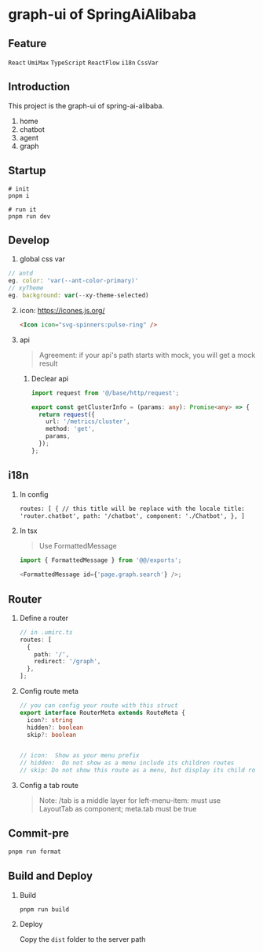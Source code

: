 # graph-ui of SpringAiAlibaba

## Feature

`React` `UmiMax` `TypeScript` `ReactFlow` `i18n` `CssVar`

## Introduction

This project is the graph-ui of spring-ai-alibaba.

1. home
2. chatbot
3. agent
4. graph

## Startup

```shell
# init
pnpm i

# run it
pnpm run dev

```

## Develop

1. global css var

```js
// antd
eg. color: 'var(--ant-color-primary)'
// xyTheme
eg. background: var(--xy-theme-selected)
```

2. icon: https://icones.js.org/

   ```html
   <Icon icon="svg-spinners:pulse-ring" />
   ```

3. api

   > Agreement: if your api's path starts with mock, you will get a mock result

   1. Declear api

      ```ts
      import request from '@/base/http/request';

      export const getClusterInfo = (params: any): Promise<any> => {
        return request({
          url: '/metrics/cluster',
          method: 'get',
          params,
        });
      };
      ```

## i18n

1. In config

   ```html
   routes: [ { // this title will be replace with the locale title:
   'router.chatbot', path: '/chatbot', component: './Chatbot', }, ]
   ```

2. In tsx

   > Use FormattedMessage

   ```ts
   import { FormattedMessage } from '@@/exports';

   <FormattedMessage id={'page.graph.search'} />;
   ```

## Router

1. Define a router

   ```ts
   // in .umirc.ts
   routes: [
     {
       path: '/',
       redirect: '/graph',
     },
   ];
   ```

2. Config route meta

   ```ts
   // you can config your route with this struct
   export interface RouterMeta extends RouteMeta {
     icon?: string
     hidden?: boolean
     skip?: boolean


   // icon:  Show as your menu prefix
   // hidden:  Do not show as a menu include its children routes
   // skip: Do not show this route as a menu, but display its child routes.

   ```

3. Config a tab route

   > Note: /tab is a middle layer for left-menu-item: must use LayoutTab as component; meta.tab must be true

## Commit-pre

```sh
pnpm run format
```

## Build and Deploy

1. Build

   ```shell
   pnpm run build
   ```

2. Deploy

   Copy the `dist` folder to the server path
